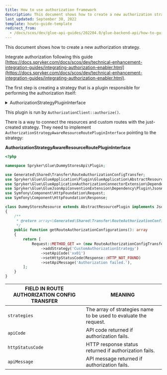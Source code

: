 ```yaml
---
title: How to use authorization framework
description: This document shows how to create a new authorization strategy.
last_updated: September 30, 2022
template: howto-guide-template
redirect_from:
  - /docs/scos/dev/glue-api-guides/202204.0/glue-backend-api/how-to-guides/using-authorization-framework.html
---
```


This document shows how to create a new authorization strategy.

Integrate authorization following this guide [https://docs.spryker.com/docs/scos/dev/technical-enhancement-integration-guides/integrating-authorization-enabler.html](https://docs.spryker.com/docs/scos/dev/technical-enhancement-integration-guides/integrating-authorization-enabler.html).

The first step is creating a strategy that is a plugin responsible for performing the authorization itself:

<details><summary markdown='span'>AuthorizationStrategyPluginInterface</summary>

```php
<?php

namespace Spryker\Client\Customer\Plugin\Authorization;

use Generated\Shared\Transfer\AuthorizationRequestTransfer;
use Spryker\Client\AuthorizationExtension\Dependency\Plugin\AuthorizationStrategyPluginInterface;
use Spryker\Glue\Kernel\AbstractPlugin;

class CustomAuthorizationStrategyPlugin extends AbstractPlugin implements AuthorizationStrategyPluginInterface
{
    /**
     * @var string
     */
    protected const STRATEGY_NAME = 'CustomAuthorizationStrategy';

    /**
     * {@inheritDoc}
     *
     * @api
     *
     * @param \Generated\Shared\Transfer\AuthorizationRequestTransfer $authorizationRequestTransfer
     *
     * @return bool
     */
    public function authorize(AuthorizationRequestTransfer $authorizationRequestTransfer): bool
    {
        //$result = $this->getClient();
        // Call any client or make an external service call.
        
        return $result;
    }

    /**
     * {@inheritDoc}
     *
     * @api
     *
     * @return string
     */
    public function getStrategyName(): string
    {
        return static::STRATEGY_NAME;
    }
}
```
</details>

This plugin is run by `AuthorizationClient::authorize()`.

There is a way to connect the resources and custom routes with the just-created strategy. They need to implement `AuthorizationStrategyAwareResourceRoutePluginInterface` pointing to the strategy:

**AuthorizationStrategyAwareResourceRoutePluginInterface**

```php
<?php

namespace Spryker\Glue\DummyStoresApi\Plugin;

use Generated\Shared\Transfer\RouteAuthorizationConfigTransfer;
use Spryker\Glue\GlueApplication\Plugin\GlueApplication\AbstractResourcePlugin;
use Spryker\Glue\GlueApplicationAuthorizationConnectorExtension\Dependency\Plugin\AuthorizationStrategyAwareResourceRoutePluginInterface;
use Spryker\Glue\GlueJsonApiConventionExtension\Dependency\Plugin\JsonApiResourceInterface;
use Symfony\Component\HttpFoundation\Request;
use Symfony\Component\HttpFoundation\Response;

class DummyStoresResource extends AbstractResourcePlugin implements JsonApiResourceInterface, AuthorizationStrategyAwareResourceRoutePluginInterface
{
    /**
     * @return array<\Generated\Shared\Transfer\RouteAuthorizationConfigTransfer>
     */
    public function getRouteAuthorizationConfigurations(): array
    {
        return [
            Request::METHOD_GET => (new RouteAuthorizationConfigTransfer())
                ->addStrategy('CustomAuthorizationStrategy')
                ->setApiCode('xx01')
                ->setHttpStatusCode(Response::HTTP_NOT_FOUND)
                ->setApiMessage('Authorization failed.'),
        ];
    }
}
```

| FIELD IN ROUTE AUTHORIZATION CONFIG TRANSFER | MEANING |
| --- | --- |
| `strategies` | The array of strategies name to be used to evaluate the request. |
| `apiCode` | API code returned if authorization fails. |
| `httpStatusCode` | HTTP response status returned if authorization fails. |
| `apiMessage` | API message returned if authorization fails. |
